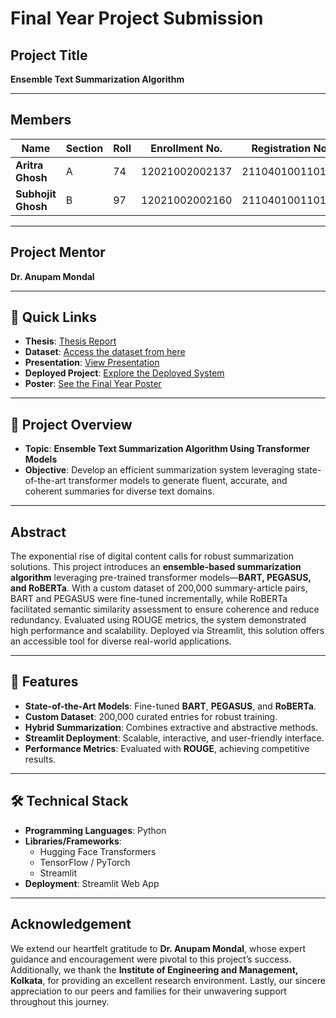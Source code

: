 # **Final Year Project Submission**

## **Project Title**  
**Ensemble Text Summarization Algorithm**

---

## **Members**

| Name              | Section | Roll | Enrollment No.     | Registration No.         | Department | Degree |
|-------------------|---------|------|---------------------|---------------------------|------------|--------|
| **Aritra Ghosh**   | A       | 74   | 12021002002137      | 211040100110105           | CSE        | B.Tech |
| **Subhojit Ghosh** | B       | 97   | 12021002002160      | 211040100110130           | CSE        | B.Tech |

---

## **Project Mentor**  
**Dr. Anupam Mondal**  

---

## **🔗 Quick Links**  
- **Thesis**: [Thesis Report](https://github.com/TheCleverIdiott/FYP/blob/main/Thesis.pdf)
- **Dataset**: [Access the dataset from here](https://mega.nz/file/pj8nTZjD#JO5EEfbZ6rinPLGQHNSvfOnrF37fUJu205A-qwqJskQ)
- **Presentation**: [View Presentation](https://summari-wa22e81.gamma.site/)  
- **Deployed Project**: [Explore the Deployed System](https://summari.streamlit.app/)  
- **Poster**: [See the Final Year Poster](https://docs.google.com/presentation/d/1uzKtcLN4YwwHzdxXHMhlkBzhEHWPywyIHu4xZ6QtKpE/edit?usp=sharing)

  
---

## **📂 Project Overview**

- **Topic**: **Ensemble Text Summarization Algorithm Using Transformer Models**  
- **Objective**: Develop an efficient summarization system leveraging state-of-the-art transformer models to generate fluent, accurate, and coherent summaries for diverse text domains.

---

## **Abstract**  
The exponential rise of digital content calls for robust summarization solutions. This project introduces an **ensemble-based summarization algorithm** leveraging pre-trained transformer models—**BART, PEGASUS, and RoBERTa**. With a custom dataset of 200,000 summary-article pairs, BART and PEGASUS were fine-tuned incrementally, while RoBERTa facilitated semantic similarity assessment to ensure coherence and reduce redundancy. Evaluated using ROUGE metrics, the system demonstrated high performance and scalability. Deployed via Streamlit, this solution offers an accessible tool for diverse real-world applications.

---

## **🚀 Features**
- **State-of-the-Art Models**: Fine-tuned **BART**, **PEGASUS**, and **RoBERTa**.
- **Custom Dataset**: 200,000 curated entries for robust training.
- **Hybrid Summarization**: Combines extractive and abstractive methods.
- **Streamlit Deployment**: Scalable, interactive, and user-friendly interface.
- **Performance Metrics**: Evaluated with **ROUGE**, achieving competitive results.

---

## **🛠️ Technical Stack**
- **Programming Languages**: Python  
- **Libraries/Frameworks**:  
  - Hugging Face Transformers  
  - TensorFlow / PyTorch  
  - Streamlit  
- **Deployment**: Streamlit Web App  

---

## **Acknowledgement**  
We extend our heartfelt gratitude to **Dr. Anupam Mondal**, whose expert guidance and encouragement were pivotal to this project’s success. Additionally, we thank the **Institute of Engineering and Management, Kolkata**, for providing an excellent research environment. Lastly, our sincere appreciation to our peers and families for their unwavering support throughout this journey.
